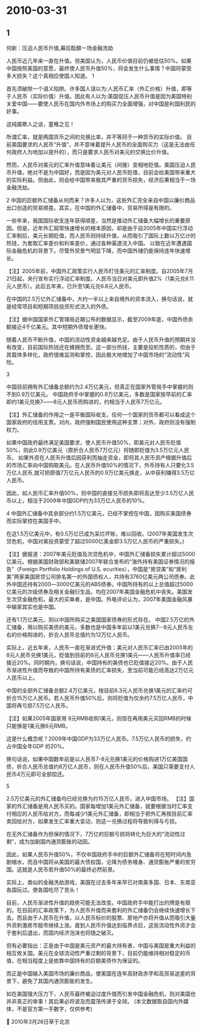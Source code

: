 # 2010-03-31

## 1

何新：压迫人民币升值,幕后酝酿一场金融洗劫

人民币近几年来一直在升值。但美国认为，人民币价值目前仍被低估50%。如果中国按照美国的意愿，最终使人民币升值50%，将会发生什么事情？中国将蒙受多大损失？这个真相应使国人知道。 1

首先须破除一个语义陷阱。许多国人误以为:人民币汇率（外汇价格）升值，即等于人民币（实际价值）升值。因此有人以为:美国促压人民币升值是因为美国特别关爱中国――要使人民币在国内外市场上的购买力全面增强，对中国是利国利民的好事。

这纯属欺人之谈，童稚之见！

所谓汇率，就是两国货币之间的兑换比率，并不等同于一种货币的实际价值。 目前美国要求的人民币“升值”，并不意味着提升人民币的全面购买力（这是无法由任何政府人为地加以提升的），而只是要求人民币对美元的交换比价升值。

然而，人民币对美元的汇率升值意味着让美元（间接）变相地贬值。美国压迫人民币升值，绝对不是为中国好，而是因为美元对人民币贬值，目前会给美国带来重大的实际利益。但由此，则会给中国带来极其严重的货币损失，经济后果相当于一场金融洗劫。

2 中国的巨额外汇储备从何而来？许多人以为，这些外汇完全来自中国以廉价商品出口创造的贸易顺差。其实，在中国的外汇储备中，贸易所得是有限的。

一些年来，我国国际收支连年获得顺差，当然是推动外汇储备大幅增长的重要原因。但是，近年外汇超常快速增长的根本原因，却是由于自2005年中国实行浮动汇率制后，美元长期贬值，而人民币则持续升值，从而吸引了国际上数以万亿计的热钱，为套取汇率差价和利率差价，通过各种渠道流入中国。 以致在近年遭遇国际金融危机的背景下。尽管外贸景气明显下降，而中国外储仍能保持连年快速增长。

【注】2005年前，中国外汇政策实行人民币盯住美元的汇率制度。自2005年7月21日起，央行宣布实行浮动汇率制度。人民币当日对美元即升值2%（1美元兑8.11元人民币）。此后五年来，已升至1美元兑6.8元人民币。

在中国的2.5万亿外汇储备中，大约一半以上来自境外的资本流入，换句话说，就是经常项目和短期项目投资形式流入的外债。

【注】据中国国家外汇管理局近期公布的数据显示，截至2009年底，中国外债余额接近4千亿美元。其中短期外债增长更快。

随着人民币不断升值，中国的流动性资金越来越充足。由于人民币升值的预期并没有改变，目前国际热钱还在蜂拥而至。这一部分热钱，主要是投机性质的，但由于其载体多样化，政府很难监测和掌控，因此极大地增加了中国市场的“流动性”风险。

3

中国目前拥有外汇储备总额约为2.4万亿美元，但真正在国家外管局手中掌握的则不到0.9万亿美元。 中国政府手中掌握的0.9万亿美元，多数是国家按早前的汇率即约1美元兑换7――8元人民币而购进的，约相当于人民币7万亿元。

【注】外汇储备的作用之一是平衡国际收支。任何一个国家的货币都可以看成这个国家政府的信用支票。对内，政府强制国民使用这种支票；对外，政府则没有强制权力。

如果中国政府最终满足美国要求，使人民币升值50%，即美元对人民币贬值50%，则此0.9万亿美元（原折合人民币7万亿元）将随即贬值为3.5万亿元人民币。 如果外资在人民币升值后因获利而抽走资金，即将其人民币资产根据升值后的市场汇率向中国购取美元。在人民币升值50%的情况下，外币持有人只要化3.5万亿人民币,就可把原值7万亿元人民币的0.9万亿美元换走，从中获利赚得3.5万亿人民币。

因此，如人民币汇率升值50%，则中国的直接兑币损失即将高达至少3.5万亿人民币以上，相当于2009年中国GDP约为33万亿人民币的10%。


4 中国外汇储备中其余部分约1.5万亿美元，已经不掌控在中国，因购买美国债券而实际掌控在美国手中。

在这1.5万亿美元中，有0.5万亿已成为呆烂坏账，难以回收。(2007年美国发生次贷危机，中国对美投资蒙受了超过5000亿美金即3.5万亿人民币的严重损失。)

【注】据报道：2007年美元贬值及次贷危机中，中国外汇储备损失累计超过5000亿美元。根据美国财政部和美联储2007年联合发布的“海外持有美国证券情况的报告”（Foreign Portfolio Holdings of U.S. ecurities），中国是“房贷美”和“房利美”两家美国房贷公司排名第一的外国债权人，共持有3760亿美元两公司债券。此外中国还持有2000―3000亿美元的ABS债券。中国所持有的以上总值超过5000亿美元的次级债券及相关金融衍生品，均在2007年美国金融危机中丧失。美国发生次贷金融危机，最大的买单者，是中国。外电评论认为，2007年美国金融风暴中输家其实也是中国。

还有1.1万亿美元，则以中国所购买之美国国家债券的形式存在。 中国2.5万亿的外汇储备，用以购买美债的美元，多数也是中国多年前以1美元兑换7--8元人民币左右的价格购进的，折合人民币总值约为12万亿人民币。

实际上，近五年来，人民币一直在渐进式升值：美元对人民币汇率已由2005年的8元人民币兑换1美元，贬值到目前的6元人民币兑换1美元――人民币升值率已经接近20%。同时期内，换句话说，中国持有的美债也已贬值接近20%。由于人民币渐进性升值而导致的中国所持有美债的汇率损失，至当前可能已经高达2万亿元人民币以上。

中国的全部外汇储备总额2.4万亿美元，按目前6.3元人民币兑换1美元的汇率约可折合15万亿人民币。若人民币升值50%后，则将贬值为仅余约7.5万亿人民币，中国将再亏损7.5万亿人民币。

【注】如果2005年国家用 8元RMB收购1美元，则现在再用美元买回RMB的时候只能够是1美元换6元RMB。

这是什么概念呢？2009年中国GDP为33万亿人民币。7.5万亿人民币的损失，约占中国全年GDP 的20%。

换句话说，如果中国数年前是以人民币7-8元兑换1美元的价格购进1万亿美国国债，折合人民币总值约8万亿人民币，则在人民币升值50%后，美国只需要支付人民币4万元即可全部偿还。

5

2.5万亿美元的外汇储备均已经兑换为约15万亿人民币，进入中国市场。  【注】国家的外汇储备是用人民币买的。国家每增加1美元外汇储备，就要根据当时汇率支付相应的人民币给对方。而每减少1美元外汇储备，即相当于把外汇再按目前汇率卖回给对方，如果发生汇率重大变动，则这一兑换过程将导致利得与亏损。

在无外汇储备作为担保的情况下，7万亿的巨额亏损将转化为巨大的“流动性过剩”，成为加剧国内通货膨胀的动因。

因此，如果人民币升值50%，不仅中国政府手中的巨额外汇储备将在短时间内急剧缩水，而且中国将从美国的最大债权国，沦降为债务缠身、通货膨胀严重的贫穷国。这就是人民币若升值50%的最终必然前景。

实际上，类似的金融洗劫游戏，美国在过去多年来早已对南美多国、日本、东南亚各国玩过。使各国吃尽了苦头！

目前，人民币渐进性升值的趋势可能无法改变。中国政府手中能打出的牌是有限的。在目前的汇率政策下，为人民币升值而来套利的外汇储备仍会继续快速增长下去。而且由于人民币在升值，以人民币标价的股票、房地产亦将升值从而吸引大量外资刺激房市股市继续上涨。直到人民币升值达到临界点后，这些流动性外资才会于套利后退出，而国内经济泡沫也将随之破灭。

但有必要指出：正是由于中国是美元资产的最大持有者，中国与美国是重大利益的相互攸关国。美元在全球流动性严重过剩的背景下，目前仍能维持相对稳定的币值，在相当程度上是依靠中国持有的巨额美债作为保证的。

而正是中国输入美国市场的廉价商品，使美国在连年高财政赤字和高贸易逆差的背景下，避免了其国内通货膨胀的发生。

如在美国强大压力下，人民币最终被迫过度升值而引发中国金融危机，则对美国也并非真正的幸事！其后果必将波及而震荡传递于全球。 (本文数据取自国内外媒体，不是官方第一手数字，仅供参考)

&#61548;                                           2010年3月26日草于北京



